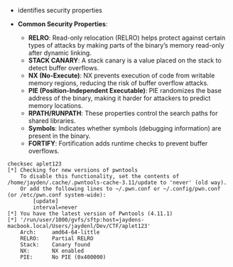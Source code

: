- identifies security properties
- **Common Security Properties**:
    
    - **RELRO**: Read-only relocation (RELRO) helps protect against certain types of attacks by making parts of the binary’s memory read-only after dynamic linking.
    - **STACK CANARY**: A stack canary is a value placed on the stack to detect buffer overflows.
    - **NX (No-Execute)**: NX prevents execution of code from writable memory regions, reducing the risk of buffer overflow attacks.
    - **PIE (Position-Independent Executable)**: PIE randomizes the base address of the binary, making it harder for attackers to predict memory locations.
    - **RPATH/RUNPATH**: These properties control the search paths for shared libraries.
    - **Symbols**: Indicates whether symbols (debugging information) are present in the binary.
    - **FORTIFY**: Fortification adds runtime checks to prevent buffer overflows.

```
checksec aplet123
[*] Checking for new versions of pwntools
    To disable this functionality, set the contents of /home/jayden/.cache/.pwntools-cache-3.11/update to 'never' (old way).
    Or add the following lines to ~/.pwn.conf or ~/.config/pwn.conf (or /etc/pwn.conf system-wide):
        [update]
        interval=never
[*] You have the latest version of Pwntools (4.11.1)
[*] '/run/user/1000/gvfs/sftp:host=jaydens-macbook.local/Users/jaydenl/Dev/CTF/aplet123'
    Arch:     amd64-64-little
    RELRO:    Partial RELRO
    Stack:    Canary found
    NX:       NX enabled
    PIE:      No PIE (0x400000)

```
